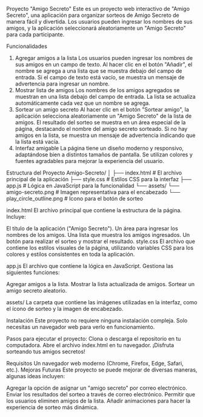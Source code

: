 Proyecto "Amigo Secreto"
Este es un proyecto web interactivo de "Amigo Secreto", una aplicación para organizar sorteos de Amigo Secreto de manera fácil y divertida. Los usuarios pueden ingresar los nombres de sus amigos, y la aplicación seleccionará aleatoriamente un "Amigo Secreto" para cada participante.

Funcionalidades
1. Agregar amigos a la lista
Los usuarios pueden ingresar los nombres de sus amigos en un campo de texto.
Al hacer clic en el botón "Añadir", el nombre se agrega a una lista que se muestra debajo del campo de entrada.
Si el campo de texto está vacío, se muestra un mensaje de advertencia para ingresar un nombre.
2. Mostrar lista de amigos
Los nombres de los amigos agregados se muestran en una lista debajo del campo de entrada.
La lista se actualiza automáticamente cada vez que un nombre se agrega.
3. Sortear un amigo secreto
Al hacer clic en el botón "Sortear amigo", la aplicación selecciona aleatoriamente un "Amigo Secreto" de la lista de amigos.
El resultado del sorteo se muestra en un área especial de la página, destacando el nombre del amigo secreto sorteado.
Si no hay amigos en la lista, se muestra un mensaje de advertencia indicando que la lista está vacía.
4. Interfaz amigable
La página tiene un diseño moderno y responsivo, adaptándose bien a distintos tamaños de pantalla.
Se utilizan colores y fuentes agradables para mejorar la experiencia del usuario.

Estructura del Proyecto
Amigo-Secreto/
│
├── index.html           # El archivo principal de la aplicación
├── style.css            # Estilos CSS para la interfaz
├── app.js               # Lógica en JavaScript para la funcionalidad
└── assets/
    └── amigo-secreto.png # Imagen representativa para el encabezado
    └── play_circle_outline.png # Icono para el botón de sorteo

index.html
El archivo principal que contiene la estructura de la página. Incluye:

El título de la aplicación ("Amigo Secreto").
Un área para ingresar los nombres de los amigos.
Una lista que muestra los amigos ingresados.
Un botón para realizar el sorteo y mostrar el resultado.
style.css
El archivo que contiene los estilos visuales de la página, utilizando variables CSS para los colores y estilos consistentes en toda la aplicación.

app.js
El archivo que contiene la lógica en JavaScript. Gestiona las siguientes funciones:

Agregar amigos a la lista.
Mostrar la lista actualizada de amigos.
Sortear un amigo secreto aleatorio.

assets/
La carpeta que contiene las imágenes utilizadas en la interfaz, como el ícono de sorteo y la imagen de encabezado.

Instalación
Este proyecto no requiere ninguna instalación compleja. Solo necesitas un navegador web para verlo en funcionamiento.

Pasos para ejecutar el proyecto:
Clona o descarga el repositorio en tu computadora.
Abre el archivo index.html en tu navegador.
¡Disfruta sorteando tus amigos secretos!

Requisitos
Un navegador web moderno (Chrome, Firefox, Edge, Safari, etc.).
Mejoras Futuras
Este proyecto se puede mejorar de diversas maneras, algunas ideas incluyen:

Agregar la opción de asignar un "amigo secreto" por correo electrónico.
Enviar los resultados del sorteo a través de correo electrónico.
Permitir que los usuarios eliminen amigos de la lista.
Añadir animaciones para hacer la experiencia de sorteo más dinámica.

